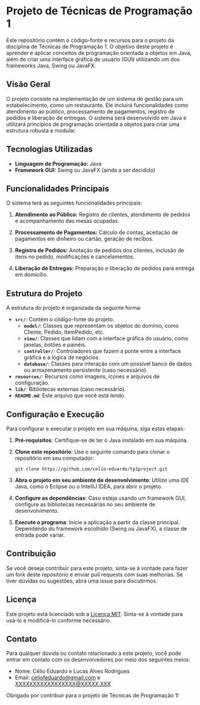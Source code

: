 # Projeto de Técnicas de Programação 1

Este repositório contém o código-fonte e recursos para o projeto da disciplina de Técnicas de Programação 1. O objetivo deste projeto é aprender e aplicar conceitos de programação orientada a objetos em Java, além de criar uma interface gráfica de usuário (GUI) utilizando um dos frameworks Java, Swing ou JavaFX.

## Visão Geral

O projeto consiste na implementação de um sistema de gestão para um estabelecimento, como um restaurante. Ele incluirá funcionalidades como atendimento ao público, processamento de pagamentos, registro de pedidos e liberação de entregas. O sistema será desenvolvido em Java e utilizará princípios de programação orientada a objetos para criar uma estrutura robusta e modular.

## Tecnologias Utilizadas

- **Linguagem de Programação:** Java
- **Framework GUI:** Swing ou JavaFX (ainda a ser decidido)

## Funcionalidades Principais

O sistema terá as seguintes funcionalidades principais:

1. **Atendimento ao Público:** Registro de clientes, atendimento de pedidos e acompanhamento das mesas ocupadas.

2. **Processamento de Pagamentos:** Cálculo de contas, aceitação de pagamentos em dinheiro ou cartão, geração de recibos.

3. **Registro de Pedidos:** Anotação de pedidos dos clientes, inclusão de itens no pedido, modificações e cancelamentos.

4. **Liberação de Entregas:** Preparação e liberação de pedidos para entrega em domicílio.

## Estrutura do Projeto

A estrutura do projeto é organizada da seguinte forma:

- **`src/`**: Contém o código-fonte do projeto.
  - **`model/`**: Classes que representam os objetos do domínio, como Cliente, Pedido, ItemPedido, etc.
  - **`view/`**: Classes que lidam com a interface gráfica do usuário, como janelas, botões e painéis.
  - **`controller/`**: Controladores que fazem a ponte entre a interface gráfica e a lógica de negócios.
  - **`database/`**: Classes para interação com um possível banco de dados ou armazenamento persistente (caso necessário).
- **`resources/`**: Recursos como imagens, ícones e arquivos de configuração.
- **`lib/`**: Bibliotecas externas (caso necessário).
- **`README.md`**: Este arquivo que você está lendo.

## Configuração e Execução

Para configurar e executar o projeto em sua máquina, siga estas etapas:

1. **Pré-requisitos**: Certifique-se de ter o Java instalado em sua máquina.

2. **Clone este repositório**: Use o seguinte comando para clonar o repositório em seu computador:

   ```
   git clone https://github.com/celio-eduardo/tp1project.git
   ```

3. **Abra o projeto em seu ambiente de desenvolvimento**: Utilize uma IDE Java, como o Eclipse ou o IntelliJ IDEA, para abrir o projeto.

4. **Configure as dependências**: Caso esteja usando um framework GUI, configure as bibliotecas necessárias no seu ambiente de desenvolvimento.

5. **Execute o programa**: Inicie a aplicação a partir da classe principal. Dependendo do framework escolhido (Swing ou JavaFX), a classe de entrada pode variar.

## Contribuição

Se você deseja contribuir para este projeto, sinta-se à vontade para fazer um fork deste repositório e enviar pull requests com suas melhorias. Se tiver dúvidas ou sugestões, abra uma issue para discutirmos.

## Licença

Este projeto está licenciado sob a [Licença MIT](LICENSE). Sinta-se à vontade para usá-lo e modificá-lo conforme necessário.

## Contato

Para qualquer dúvida ou contato relacionado a este projeto, você pode entrar em contato com os desenvolvedores por meio dos seguintes meios:

- Nome: Célio Eduardo e Lucas Alves Rodrigues
- Email: celiofeduardo@gmail.com e XXXXXXXXXXXXXXXXX@XXXXX.XXX

Obrigado por contribuir para o projeto de Técnicas de Programação 1!
